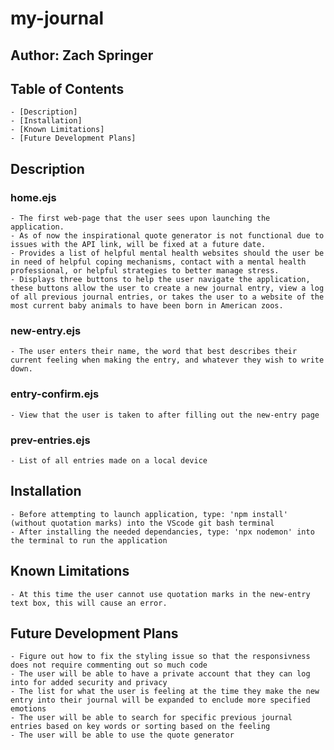 # my-journal

## Author: Zach Springer

## Table of Contents

    - [Description]
    - [Installation]
    - [Known Limitations]
    - [Future Development Plans]

## Description

### home.ejs

    - The first web-page that the user sees upon launching the application.
    - As of now the inspirational quote generator is not functional due to issues with the API link, will be fixed at a future date.
    - Provides a list of helpful mental health websites should the user be in need of helpful coping mechanisms, contact with a mental health professional, or helpful strategies to better manage stress.
    - Displays three buttons to help the user navigate the application, these buttons allow the user to create a new journal entry, view a log of all previous journal entries, or takes the user to a website of the most current baby animals to have been born in American zoos.

### new-entry.ejs

    - The user enters their name, the word that best describes their current feeling when making the entry, and whatever they wish to write down.

### entry-confirm.ejs

    - View that the user is taken to after filling out the new-entry page

### prev-entries.ejs

    - List of all entries made on a local device

## Installation

    - Before attempting to launch application, type: 'npm install' (without quotation marks) into the VScode git bash terminal
    - After installing the needed dependancies, type: 'npx nodemon' into the terminal to run the application

## Known Limitations

    - At this time the user cannot use quotation marks in the new-entry text box, this will cause an error.

## Future Development Plans

    - Figure out how to fix the styling issue so that the responsivness does not require commenting out so much code
    - The user will be able to have a private account that they can log into for added security and privacy
    - The list for what the user is feeling at the time they make the new entry into their journal will be expanded to enclude more specified emotions
    - The user will be able to search for specific previous journal entries based on key words or sorting based on the feeling
    - The user will be able to use the quote generator
